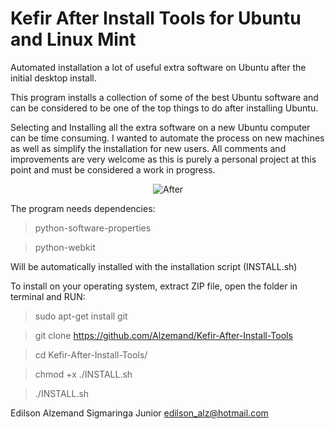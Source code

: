 Kefir After Install Tools for Ubuntu and Linux Mint
===================================================

Automated installation a lot of useful extra software on Ubuntu after the initial desktop install. 

This program installs a collection of some of the best Ubuntu software and can be considered to be one of the top things to do after installing Ubuntu.


Selecting and Installing all the extra software on a new Ubuntu computer can be time consuming. I wanted to automate the process on new machines as well as simplify the installation for new users. All comments and improvements are very welcome as this is purely a personal project at this point and must be considered a work in progress.

<p align="center">
<img alt="After"
    src="https://fbcdn-sphotos-e-a.akamaihd.net/hphotos-ak-xlt1/v/t1.0-9/1924114_940031729405833_5106474941328450584_n.png?oh=d547706a3a5fa7896789547eab5b8f75&oe=56DC5C50&__gda__=1456722064_3c3c40ada2508360b0121c7374f8e921">
</p>


The program needs dependencies: 

> python-software-properties

> python-webkit

Will be automatically installed with the installation script (INSTALL.sh)

To install on your operating system, extract ZIP file, open the folder in terminal and RUN:

> sudo apt-get install git

> git clone https://github.com/Alzemand/Kefir-After-Install-Tools

> cd Kefir-After-Install-Tools/

> chmod +x ./INSTALL.sh

> ./INSTALL.sh


Edilson Alzemand Sigmaringa Junior
<edilson_alz@hotmail.com>
